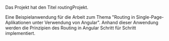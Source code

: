 Das Projekt hat den Titel routingProjekt.

Eine Beispielanwendung für die Arbeit zum Thema "Routing in Single-Page-Aplikationen unter Verwendung von Angular". Anhand dieser Anwendung werden die Prinzipien des Routing in Angular Schritt für Schritt implementiert.
